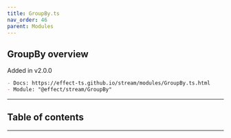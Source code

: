 ```yaml
---
title: GroupBy.ts
nav_order: 46
parent: Modules
---
```


## GroupBy overview

Added in v2.0.0

```md
- Docs: https://effect-ts.github.io/stream/modules/GroupBy.ts.html
- Module: "@effect/stream/GroupBy"
```

---

<h2 class="text-delta">Table of contents</h2>

---
